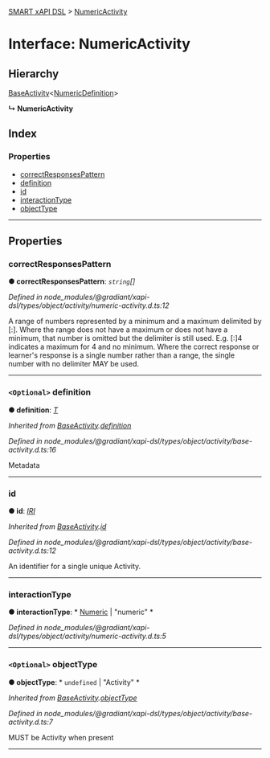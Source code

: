 [SMART xAPI DSL](../README.md) > [NumericActivity](../interfaces/numericactivity.md)

# Interface: NumericActivity

## Hierarchy

 [BaseActivity](baseactivity.md)<[NumericDefinition](numericdefinition.md)>

**↳ NumericActivity**

## Index

### Properties

* [correctResponsesPattern](numericactivity.md#correctresponsespattern)
* [definition](numericactivity.md#definition)
* [id](numericactivity.md#id)
* [interactionType](numericactivity.md#interactiontype)
* [objectType](numericactivity.md#objecttype)

---

## Properties

<a id="correctresponsespattern"></a>

###  correctResponsesPattern

**● correctResponsesPattern**: *`string`[]*

*Defined in node_modules/@gradiant/xapi-dsl/types/object/activity/numeric-activity.d.ts:12*

A range of numbers represented by a minimum and a maximum delimited by \[:\]. Where the range does not have a maximum or does not have a minimum, that number is omitted but the delimiter is still used. E.g. \[:\]4 indicates a maximum for 4 and no minimum. Where the correct response or learner's response is a single number rather than a range, the single number with no delimiter MAY be used.

___
<a id="definition"></a>

### `<Optional>` definition

**● definition**: *[T]()*

*Inherited from [BaseActivity](baseactivity.md).[definition](baseactivity.md#definition)*

*Defined in node_modules/@gradiant/xapi-dsl/types/object/activity/base-activity.d.ts:16*

Metadata

___
<a id="id"></a>

###  id

**● id**: *[IRI](../#iri)*

*Inherited from [BaseActivity](baseactivity.md).[id](baseactivity.md#id)*

*Defined in node_modules/@gradiant/xapi-dsl/types/object/activity/base-activity.d.ts:12*

An identifier for a single unique Activity.

___
<a id="interactiontype"></a>

###  interactionType

**● interactionType**: * [Numeric](../enums/interactiontype.md#numeric) &#124; "numeric"
*

*Defined in node_modules/@gradiant/xapi-dsl/types/object/activity/numeric-activity.d.ts:5*

___
<a id="objecttype"></a>

### `<Optional>` objectType

**● objectType**: * `undefined` &#124; "Activity"
*

*Inherited from [BaseActivity](baseactivity.md).[objectType](baseactivity.md#objecttype)*

*Defined in node_modules/@gradiant/xapi-dsl/types/object/activity/base-activity.d.ts:7*

MUST be Activity when present

___

